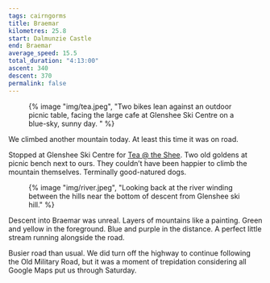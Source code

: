 ```yaml
---
tags: cairngorms
title: Braemar
kilometres: 25.8
start: Dalmunzie Castle
end: Braemar
average_speed: 15.5
total_duration: "4:13:00"
ascent: 340
descent: 370
permalink: false
---
```


<figure class="float-right">
{% image "img/tea.jpeg", "Two bikes lean against an outdoor picnic table, facing the large cafe at Glenshee Ski Centre on a blue-sky, sunny day. " %}
</figure>

We climbed another mountain today. At least this time it was on road.

Stopped at Glenshee Ski Centre for [Tea @ the Shee](https://www.ski-glenshee.co.uk/Tea-The-Shee-Cafe). Two old goldens at picnic bench next to ours. They couldn’t have been happier to climb the mountain themselves. Terminally good-natured dogs.

<figure class="float-left">
{% image "img/river.jpeg", "Looking back at the river winding between the hills near the bottom of descent from Glenshee ski hill." %}
</figure>

Descent into Braemar was unreal. Layers of mountains like a painting. Green and yellow in the foreground. Blue and purple in the distance. A perfect little stream running alongside the road.

Busier road than usual. We did turn off the highway to continue following the Old Military Road, but it was a moment of trepidation considering all Google Maps put us through Saturday.
